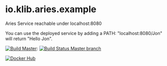 # io.klib.aries.example

Aries Service reachable under localhost:8080

You can use the deployed service by adding a PATH: "localhost:8080/Jon" will return "Hello Jon".


[![Build Master](https://img.shields.io/badge/branch-master-brightgreen.svg)](https://github.com/klibio/io.klib.aries.example/tree/master): 
[![Build Status Master branch](https://api.travis-ci.org/klibio/io.klib.aries.example.svg?branch=master)](https://travis-ci.org/klibio/io.klib.aries.example)

[![Docker Hub](https://img.shields.io/badge/Docker%20Hub-io.klib.aries.example-blue)](https://hub.docker.com/r/klibio/io.klib.aries.example/)